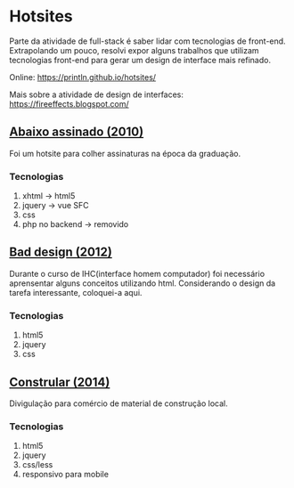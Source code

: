 # Hotsites
Parte da atividade de full-stack é saber lidar com tecnologias de front-end. Extrapolando um pouco, resolvi expor alguns trabalhos que utilizam tecnologias front-end para gerar um design de interface mais refinado.

Online: https://println.github.io/hotsites/

Mais sobre a atividade de design de interfaces: https://fireeffects.blogspot.com/

## [Abaixo assinado (2010)](https://println.github.io/hotsites/abaixo-assinado/)
Foi um hotsite para colher assinaturas na época da graduação. 

### Tecnologias
1. xhtml -> html5
1. jquery -> vue SFC
1. css
1. php no backend -> removido 

## [Bad design (2012)](https://println.github.io/hotsites/baddesign/)
Durante o curso de IHC(interface homem computador) foi necessário aprensentar alguns conceitos utilizando html. Considerando o design da tarefa interessante, coloquei-a aqui.


### Tecnologias
1. html5
1. jquery
1. css

## [Constrular (2014)](https://println.github.io/hotsites/constrular/)
Divigulação para comércio de material de construção local.

### Tecnologias
1. html5
1. jquery
1. css/less
1. responsivo para mobile

